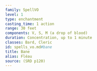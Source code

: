 ```yaml
---
family: SpellVO
level: 1
type: enchantment
casting_time: 1 action
range: 30 feet
components: V, S, M (a drop of blood)
duration: Concentration, up to 1 minute
classes: Bard, Cleric
id: spells_vo.md#bane
title: Bane
alias: Fléau
source: (SRD p120)
---
```


